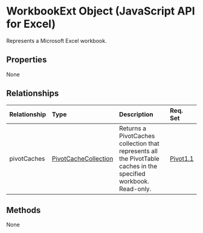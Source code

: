 # WorkbookExt Object (JavaScript API for Excel)

Represents a Microsoft Excel workbook.

## Properties

None

## Relationships
| Relationship | Type	|Description| Req. Set|
|:---------------|:--------|:----------|:----|
|pivotCaches|[PivotCacheCollection](pivotcachecollection.md)|Returns a PivotCaches collection that represents all the PivotTable caches in the specified workbook. Read-only.|[Pivot1.1](../requirement-sets/excel-api-requirement-sets.md)|

## Methods
None


